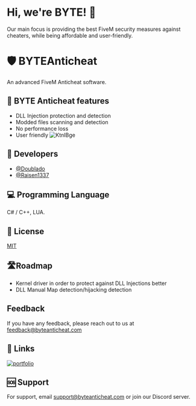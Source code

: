 
# Hi, we're BYTE! 👋
Our main focus is providing the best FiveM security measures against cheaters, while being affordable and user-friendly.


# 🛡️ BYTEAnticheat

An advanced FiveM Anticheat software.


## 🔦 BYTE Anticheat features

- DLL Injection protection and detection
- Modded files scanning and detection
- No performance loss
- User friendly
![KtnIBge](https://user-images.githubusercontent.com/80330258/218151352-1af3b6c2-0432-4c87-a636-9edc5ecb4103.png)



## 🔎 Developers

- [@Doublado](https://www.github.com/doublado)
- [@Raisen1337](https://www.github.com/raisen1337)


## 💻 Programming Language
C# / C++, LUA.


## 📄 License

[MIT](https://choosealicense.com/licenses/mit/)


## 🛣️Roadmap

- Kernel driver in order to protect against DLL Injections better
- DLL Manual Map detection/hijacking detection


## Feedback

If you have any feedback, please reach out to us at feedback@byteanticheat.com


## 🔗 Links
[![portfolio](https://img.shields.io/badge/discord-0A66C2?style=for-the-badge&logo=discord&logoColor=white)](https://discord.gg/jMQumCXs)




## 🆘 Support

For support, email support@byteanticheat.com or join our Discord server.

